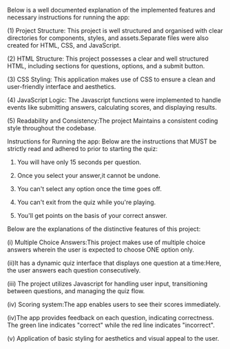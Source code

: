   Below is a well documented explanation of the implemented features and necessary instructions for running the app:

(1) Project Structure: This project is well structured and organised with clear directories for components, styles, and assets.Separate files were also created for HTML, CSS, and JavaScript.

(2) HTML Structure: This project possesses a clear and well structured HTML, including sections for questions, options, and a submit button.

(3) CSS Styling: This application makes use of CSS to ensure a clean and user-friendly interface and aesthetics.

(4) JavaScript Logic: The Javascript functions were implemented to handle events like submitting answers, calculating scores, and displaying results.

(5) Readability and Consistency:The project Maintains a consistent coding style throughout the codebase.


   Instructions for Running the app:
Below are the instructions that MUST be strictly read and adhered to prior to starting the quiz:

1. You will have only <span>15 seconds</span> per question.
 
2. Once you select your answer,it cannot be undone.
 
3. You can't select any option once the time goes off.
  
4. You can't exit from the quiz while you're playing.
 
5. You'll get points on the basis of your correct answer.
   

 Below are the explanations of the distinctive features of this project:

(i) Multiple Choice Answers:This project makes use of multiple choice answers wherein the user is expected to choose ONE option only.

(ii)It has a dynamic quiz interface that displays one question at a time:Here, the user answers each question consecutively.

(iii) The project utilizes Javascript for handling user input, transitioning between questions, and managing the quiz flow.

(iv) Scoring system:The app enables users to see their scores immediately.

(iv)The app provides feedback on each question, indicating correctness. The green line indicates "correct" while the red line indicates "incorrect".

(v) Application of basic styling for aesthetics and visual appeal to the user.


